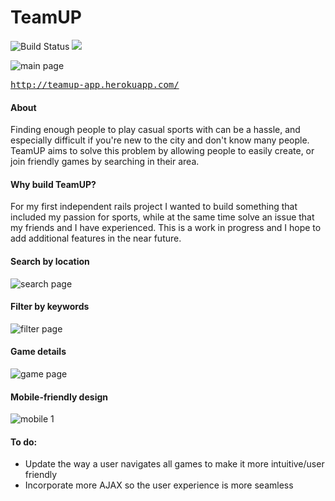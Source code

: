 # TeamUP

![Build Status](https://codeship.com/projects/353cf3e0-0809-0133-3467-025d73056a1f/status?branch=master)
<a href="https://codeclimate.com/github/bsterno/team-up"><img src="https://codeclimate.com/github/bsterno/team-up/badges/gpa.svg" /></a>


![main page](http://i.imgur.com/A72swg8.jpg)

<tt>http://teamup-app.herokuapp.com/</tt>


#### About

Finding enough people to play casual sports with can be a hassle, and especially difficult if you're new to the city and don't know many people. TeamUP aims to solve this problem by allowing people to easily create, or join friendly games by searching in their area.


#### Why build TeamUP?

For my first independent rails project I wanted to build something that included my passion for sports, while at the same time solve an issue that my friends and I have experienced. This is a work in progress and I hope to add additional features in the near future.


#### Search by location

![search page](http://i.imgur.com/Cg227Vc.jpg)


#### Filter by keywords

![filter page](http://i.imgur.com/QdB9Ev1.jpg)


#### Game details

![game page](http://i.imgur.com/ET1DkHW.gif)


#### Mobile-friendly design

![mobile 1](http://i.imgur.com/dBaPDG0.jpg)


#### To do:

- Update the way a user navigates all games to make it more intuitive/user friendly
- Incorporate more AJAX so the user experience is more seamless
